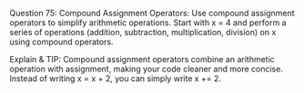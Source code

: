 Question 75: Compound Assignment Operators: Use compound assignment operators to simplify arithmetic operations. Start with x = 4 and perform a series of operations (addition, subtraction, multiplication, division) on x using compound operators.

Explain & TIP: Compound assignment operators combine an arithmetic operation with assignment, making your code cleaner and more concise. Instead of writing x = x + 2, you can simply write x += 2.
